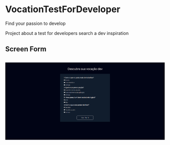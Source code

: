 # VocationTestForDeveloper
Find your passion to develop



Project about  a test for developers search a dev inspiration



<h2>Screen Form<h2>
<img src="./img/form.png">
